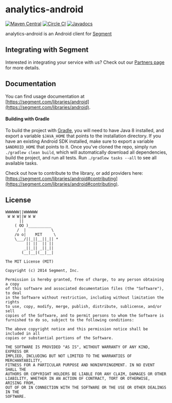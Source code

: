 analytics-android
=================

[![Maven Central](https://maven-badges.herokuapp.com/maven-central/com.segment.analytics.android/core/badge.svg)](https://maven-badges.herokuapp.com/maven-central/com.segment.analytics.android/core)
[![Circle CI](https://circleci.com/gh/segmentio/analytics-android.svg?style=shield)](https://circleci.com/gh/segmentio/analytics-android)
[![Javadocs](http://javadoc-badge.appspot.com/com.segment.analytics.android/core.svg?label=javadoc)](http://javadoc-badge.appspot.com/com.segment.analytics.android/core)

analytics-android is an Android client for [Segment](https://segment.com)

## Integrating with Segment

Interested in integrating your service with us? Check out our [Partners page](https://segment.com/partners/) for more details.

## Documentation

You can find usage documentation at [https://segment.com/libraries/android](https://segment.com/libraries/android).

#### Building with Gradle

To build the project with [Gradle](http://tools.android.com/tech-docs/new-build-system/user-guide), you will need to have Java 8 installed, and export a variable `$JAVA_HOME` that points to the installation directory.
If you have an existing Android SDK installed, make sure to export a variable `$ANDROID_HOME` that points to it. Once you've cloned the repo, simply run `./gradlew clean build`, which will automatically download all dependencies, build the project, and run all tests. Run `./gradlew tasks --all` to see all available tasks.

Check out how to contribute to the library, or add providers here: [https://segment.com/libraries/android#contributing](https://segment.com/libraries/android#contributing).

## License

```
WWWWWW||WWWWWW
 W W W||W W W
      ||
    ( OO )__________
     /  |           \
    /o o|    MIT     \
    \___/||_||__||_|| *
         || ||  || ||
        _||_|| _||_||
       (__|__|(__|__|

The MIT License (MIT)

Copyright (c) 2014 Segment, Inc.

Permission is hereby granted, free of charge, to any person obtaining a copy
of this software and associated documentation files (the "Software"), to deal
in the Software without restriction, including without limitation the rights
to use, copy, modify, merge, publish, distribute, sublicense, and/or sell
copies of the Software, and to permit persons to whom the Software is
furnished to do so, subject to the following conditions:

The above copyright notice and this permission notice shall be included in all
copies or substantial portions of the Software.

THE SOFTWARE IS PROVIDED "AS IS", WITHOUT WARRANTY OF ANY KIND, EXPRESS OR
IMPLIED, INCLUDING BUT NOT LIMITED TO THE WARRANTIES OF MERCHANTABILITY,
FITNESS FOR A PARTICULAR PURPOSE AND NONINFRINGEMENT. IN NO EVENT SHALL THE
AUTHORS OR COPYRIGHT HOLDERS BE LIABLE FOR ANY CLAIM, DAMAGES OR OTHER
LIABILITY, WHETHER IN AN ACTION OF CONTRACT, TORT OR OTHERWISE, ARISING FROM,
OUT OF OR IN CONNECTION WITH THE SOFTWARE OR THE USE OR OTHER DEALINGS IN THE
SOFTWARE.
```
